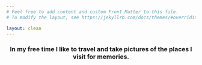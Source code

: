 ```yaml
---
# Feel free to add content and custom Front Matter to this file.
# To modify the layout, see https://jekyllrb.com/docs/themes/#overriding-theme-defaults

layout: clean
---
```


<h3 style="text-align: center;">
  In my free time I like to travel and take pictures of the places I visit for memories.
</h3>
